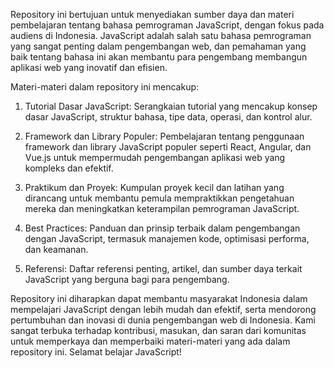 Repository ini bertujuan untuk menyediakan sumber daya dan materi pembelajaran tentang bahasa pemrograman JavaScript, dengan fokus pada audiens di Indonesia. 
JavaScript adalah salah satu bahasa pemrograman yang sangat penting dalam pengembangan web, dan pemahaman yang baik tentang bahasa ini akan membantu para pengembang membangun aplikasi web yang inovatif dan efisien.

Materi-materi dalam repository ini mencakup:

1. Tutorial Dasar JavaScript: Serangkaian tutorial yang mencakup konsep dasar JavaScript, struktur bahasa, tipe data, operasi, dan kontrol alur.

2. Framework dan Library Populer: Pembelajaran tentang penggunaan framework dan library JavaScript populer seperti React, Angular, dan Vue.js untuk mempermudah pengembangan aplikasi web yang kompleks dan efektif.

3. Praktikum dan Proyek: Kumpulan proyek kecil dan latihan yang dirancang untuk membantu pemula mempraktikkan pengetahuan mereka dan meningkatkan keterampilan pemrograman JavaScript.

4. Best Practices: Panduan dan prinsip terbaik dalam pengembangan dengan JavaScript, termasuk manajemen kode, optimisasi performa, dan keamanan.

5. Referensi: Daftar referensi penting, artikel, dan sumber daya terkait JavaScript yang berguna bagi para pengembang.

Repository ini diharapkan dapat membantu masyarakat Indonesia dalam mempelajari JavaScript dengan lebih mudah dan efektif, serta mendorong pertumbuhan dan inovasi di dunia pengembangan web di Indonesia. 
Kami sangat terbuka terhadap kontribusi, masukan, dan saran dari komunitas untuk memperkaya dan memperbaiki materi-materi yang ada dalam repository ini. 
Selamat belajar JavaScript!
